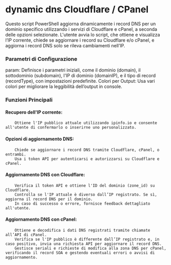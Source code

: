 # dynamic dns Cloudflare / CPanel
Questo script PowerShell aggiorna dinamicamente i record DNS per un dominio specifico utilizzando i servizi di Cloudflare e cPanel, a seconda delle opzioni selezionate. 
L'utente avvia lo script, che ottiene e visualizza l’IP corrente, chiede se aggiornare i record su Cloudflare e/o cPanel, e aggiorna i record DNS solo se rileva cambiamenti nell’IP.

### Parametri di Configurazione
param: Definisce i parametri iniziali, come il dominio (domain), il sottodominio (subdomain), l'IP di dominio (domainIP), e il tipo di record (recordType), con impostazioni predefinite.
Colori per Output: Usa vari colori per migliorare la leggibilità dell’output in console.

### Funzioni Principali
#### Recupero dell'IP corrente:
        Ottiene l'IP pubblico attuale utilizzando ipinfo.io e consente all'utente di confermarlo o inserirne uno personalizzato.

#### Opzioni di aggiornamento DNS:
        Chiede se aggiornare i record DNS tramite Cloudflare, cPanel, o entrambi.
        Usa i token API per autenticarsi e autorizzarsi su Cloudflare e cPanel.

#### Aggiornamento DNS con Cloudflare:
        Verifica il token API e ottiene l'ID del dominio (zone_id) su Cloudflare.
        Controlla se l'IP attuale è diverso dall’IP registrato. Se sì, aggiorna il record DNS per il dominio.
        In caso di successo o errore, fornisce feedback dettagliato all'utente.

#### Aggiornamento DNS con cPanel:
        Ottiene e decodifica i dati DNS registrati tramite chiamate all’API di cPanel.
        Verifica se l'IP pubblico è differente dall’IP registrato e, in caso positivo, invia una richiesta API per aggiornare il record DNS.
        Gestisce seriali e richieste di modifica alla zona DNS per cPanel, verificando il record SOA e gestendo eventuali errori o avvisi di aggiornamento.
